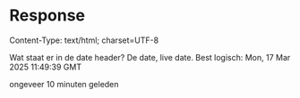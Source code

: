 # Response

Content-Type: text/html; charset=UTF-8

Wat staat er in de date header? De date, live date. Best logisch:
Mon, 17 Mar 2025 11:49:39 GMT

ongeveer 10 minuten geleden

